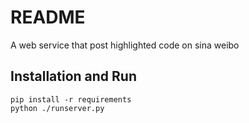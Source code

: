 # README #

A web service that post highlighted code on sina weibo

## Installation and Run ##

```
pip install -r requirements
python ./runserver.py
```
